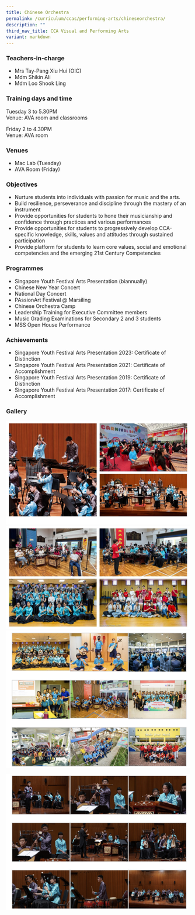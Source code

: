 ```yaml
---
title: Chinese Orchestra
permalink: /curriculum/ccas/performing-arts/chineseorchestra/
description: ""
third_nav_title: CCA Visual and Performing Arts
variant: markdown
---
```

### **Teachers-in-charge**

*   Mrs Tay-Pang Xiu Hui (OIC)
*   Mdm Shikin Ali
*   Mdm Loo Shook Ling

### **Training days and time**

Tuesday 3 to 5.30PM <br>Venue: AVA room and classrooms  

Friday 2 to 4.30PM <br>Venue: AVA room

### **Venues**

*   Mac Lab (Tuesday)
*   AVA Room (Friday)

### **Objectives**

*   Nurture students into individuals with passion for music and the arts.
*   Build resilience, perseverance and discipline through the mastery of an instrument
*   Provide opportunities for students to hone their musicianship and confidence through practices and various performances
*   Provide opportunities for students to progressively develop CCA-specific knowledge, skills, values and attitudes through sustained participation
*   Provide platform for students to learn core values, social and emotional competencies and the emerging 21st Century Competencies

### **Programmes**

*   Singapore Youth Festival Arts Presentation (biannually)
*   Chinese New Year Concert
*   National Day Concert
*   PAssionArt Festival @ Marsiling
*   Chinese Orchestra Camp
*   Leadership Training for Executive Committee members
*   Music Grading Examinations for Secondary 2 and 3 students
*   MSS Open House Performance

### **Achievements**

*   Singapore Youth Festival Arts Presentation 2023:&nbsp;Certificate of Distinction
*   Singapore Youth Festival Arts Presentation 2021:&nbsp;Certificate of Accomplishment
*   Singapore Youth Festival Arts Presentation 2019:&nbsp;Certificate of Distinction
*   Singapore Youth Festival Arts Presentation 2017:&nbsp;Certificate of Accomplishment


### **Gallery**
![](/images/comss1.JPG)<br>
![](/images/comss2.JPG)<br>
![Chinese Orchestra](/images/Chinese%20Orchestra_1.jpg)

![Chinese Orchestra](/images/Chinese%20Orchestra_2.jpg)